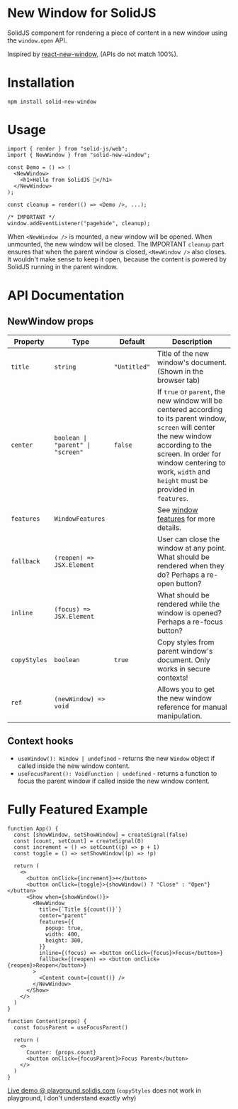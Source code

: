 # New Window for SolidJS

SolidJS component for rendering a piece of content in a new window using the `window.open` API.

Inspired by [react-new-window](https://github.com/rmariuzzo/react-new-window#readme), (APIs do not match 100%).

# Installation

```
npm install solid-new-window
```

# Usage

```tsx
import { render } from "solid-js/web";
import { NewWindow } from "solid-new-window";

const Demo = () => (
  <NewWindow>
    <h1>Hello from SolidJS 👋</h1>
  </NewWindow>
);

const cleanup = render(() => <Demo />, ...);

/* IMPORTANT */
window.addEventListener("pagehide", cleanup);
```

When `<NewWindow />` is mounted, a new window will be opened. When unmounted, the new window will be closed. The IMPORTANT `cleanup` part ensures that when the parent window is closed, `<NewWindow />` also closes. It wouldn't make sense to keep it open, because the content is powered by SolidJS running in the parent window.

# API Documentation

## NewWindow props

<!-- prettier-ignore -->
| Property | Type | Default | Description |
| -------- | ---- | ------- | ----------- |
| `title` | `string` | `"Untitled"` | Title of the new window's document. (Shown in the browser tab) |
| `center` | `boolean \| "parent" \| "screen"` | `false` | If `true` or `parent`, the new window will be centered according to its parent window, `screen` will center the new window according to the screen. In order for window centering to work, `width` and `height` must be provided in `features`. |
| `features` | `WindowFeatures` |   | See [window features](https://developer.mozilla.org/en-US/docs/Web/API/Window/open#windowfeatures) for more details. |
| `fallback` | `(reopen) => JSX.Element` |   | User can close the window at any point. What should be rendered when they do? Perhaps a re-open button? |
| `inline` | `(focus) => JSX.Element` |   | What should be rendered while the window is opened? Perhaps a re-focus button? |
| `copyStyles` | `boolean` | `true` | Copy styles from parent window's document. Only works in secure contexts! |
| `ref`        | `(newWindow) => void` |   | Allows you to get the new window reference for manual manipulation. |

## Context hooks

- `useWindow(): Window | undefined` - returns the new `Window` object if called inside the new window content.
- `useFocusParent(): VoidFunction | undefined` - returns a function to focus the parent window if called inside the new window content.

# Fully Featured Example

```tsx
function App() {
  const [showWindow, setShowWindow] = createSignal(false)
  const [count, setCount] = createSignal(0)
  const increment = () => setCount((p) => p + 1)
  const toggle = () => setShowWindow((p) => !p)

  return (
    <>
      <button onClick={increment}>+</button>
      <button onClick={toggle}>{showWindow() ? "Close" : "Open"}</button>
      <Show when={showWindow()}>
        <NewWindow
          title={`Title ${count()}`}
          center="parent"
          features={{
            popup: true,
            width: 400,
            height: 300,
          }}
          inline={(focus) => <button onClick={focus}>Focus</button>}
          fallback={(reopen) => <button onClick={reopen}>Reopen</button>}
        >
          <Content count={count()} />
        </NewWindow>
      </Show>
    </>
  )
}

function Content(props) {
  const focusParent = useFocusParent()

  return (
    <>
      Counter: {props.count}
      <button onClick={focusParent}>Focus Parent</button>
    </>
  )
}
```

[Live demo @ playground.solidjs.com](https://playground.solidjs.com/anonymous/d715a06f-9413-475c-a535-db4b79e7c2f1)
(`copyStyles` does not work in playground, I don't understand exactly why)
